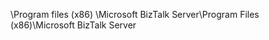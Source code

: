 <span data-ttu-id="ec2ca-101">\Program files (x86) \Microsoft BizTalk Server</span><span class="sxs-lookup"><span data-stu-id="ec2ca-101">\Program Files (x86)\Microsoft BizTalk Server</span></span>